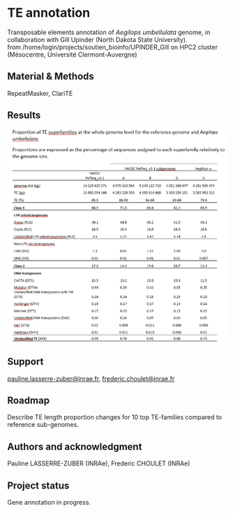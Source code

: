 # TE annotation

Transposable elements annotation of *Aegilops umbellulata* genome, in collaboration with Gill Upinder (North Dakota State University).  
from /home/login/projects/soutien_bioinfo/UPINDER_Gill on HPC2 cluster (Mésocentre, Université Clermont-Auvergne)

## Material & Methods  

RepeatMasker, ClariTE  

## Results  

![Table](table.png)

## Support  

pauline.lasserre-zuber@inrae.fr, frederic.choulet@inrae.fr  

## Roadmap  

Describe TE length proportion changes for 10 top TE-families compared to reference sub-genomes.

## Authors and acknowledgment  

Pauline LASSERRE-ZUBER (INRAe), Frederic CHOULET (INRAe)  

## Project status  

Gene annotation in progress.  